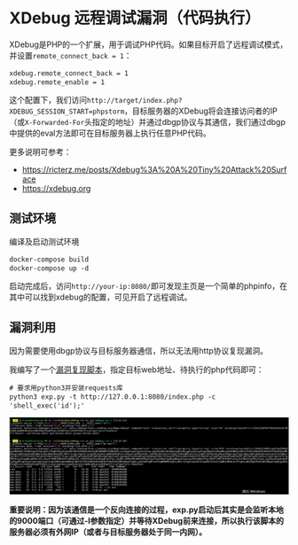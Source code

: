 # XDebug 远程调试漏洞（代码执行）

XDebug是PHP的一个扩展，用于调试PHP代码。如果目标开启了远程调试模式，并设置`remote_connect_back = 1`：

```
xdebug.remote_connect_back = 1
xdebug.remote_enable = 1
```

这个配置下，我们访问`http://target/index.php?XDEBUG_SESSION_START=phpstorm`，目标服务器的XDebug将会连接访问者的IP（或`X-Forwarded-For`头指定的地址）并通过dbgp协议与其通信，我们通过dbgp中提供的eval方法即可在目标服务器上执行任意PHP代码。

更多说明可参考：

 - https://ricterz.me/posts/Xdebug%3A%20A%20Tiny%20Attack%20Surface
 - https://xdebug.org

## 测试环境

编译及启动测试环境

```
docker-compose build
docker-compose up -d
```

启动完成后，访问`http://your-ip:8080/`即可发现主页是一个简单的phpinfo，在其中可以找到xdebug的配置，可见开启了远程调试。

## 漏洞利用

因为需要使用dbgp协议与目标服务器通信，所以无法用http协议复现漏洞。

我编写了一个[漏洞复现脚本](exp.py)，指定目标web地址、待执行的php代码即可：

```
# 要求用python3并安装requests库
python3 exp.py -t http://127.0.0.1:8080/index.php -c 'shell_exec('id');'
```

![](1.png)

**重要说明：因为该通信是一个反向连接的过程，exp.py启动后其实是会监听本地的9000端口（可通过-l参数指定）并等待XDebug前来连接，所以执行该脚本的服务器必须有外网IP（或者与目标服务器处于同一内网）。**